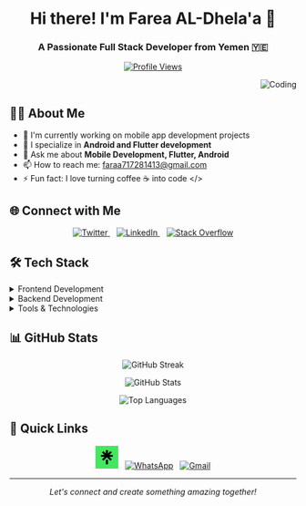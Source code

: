 <div align="center">
  <h1>Hi there! I'm Farea AL-Dhela'a 👋</h1>
  <h3>A Passionate Full Stack Developer from Yemen 🇾🇪</h3>
  
  [![Profile Views](https://komarev.com/ghpvc/?username=farea-al-dhelaa&label=Profile%20views&color=0e75b6&style=flat)](https://github.com/Farea-YCC)
</div>

<div align="right">
  <img src="https://github.com/Farea-YCC/Profile-data-not-important/blob/23cc0b7891ed7caa587ed0a09413bdc38bade079/my%20logo.jpg" alt="Coding" width="300"/>
</div>

## 👨‍💻 About Me

- 🔭 I'm currently working on mobile app development projects
- 🌱 I specialize in **Android and Flutter development**
- 💬 Ask me about **Mobile Development, Flutter, Android**
- 📫 How to reach me: [faraa717281413@gmail.com](mailto:faraa717281413@gmail.com)
- ⚡ Fun fact: I love turning coffee ☕ into code </> 

## 🌐 Connect with Me

<p align="center">
  <a href="https://twitter.com/fareaaldhelaa" target="_blank">
    <img src="https://img.shields.io/twitter/follow/fareaaldhelaa?style=social" alt="Twitter"/>
  </a>&nbsp;&nbsp;
  <a href="https://linkedin.com/in/fareaaldhelaa" target="_blank">
    <img src="https://img.shields.io/badge/-Farea%20AL--Dhela'a-blue?style=flat-square&logo=Linkedin&logoColor=white" alt="LinkedIn"/>
  </a>&nbsp;&nbsp;
  <a href="https://stackoverflow.com/users/fareaaldhelaa" target="_blank">
    <img src="https://img.shields.io/badge/-Stack%20Overflow-FE7A16?style=flat-square&logo=stack-overflow&logoColor=white" alt="Stack Overflow"/>
  </a>
</p>

## 🛠️ Tech Stack

<details>
<summary>Frontend Development</summary>
<br>
<p align="left">
  <img src="https://img.shields.io/badge/Flutter-%2302569B.svg?style=flat-square&logo=Flutter&logoColor=white" alt="Flutter" />
  <img src="https://img.shields.io/badge/HTML5-%23E34F26.svg?style=flat-square&logo=html5&logoColor=white" alt="HTML5" />
  <img src="https://img.shields.io/badge/CSS3-%231572B6.svg?style=flat-square&logo=css3&logoColor=white" alt="CSS3" />
  <img src="https://img.shields.io/badge/JavaScript-%23323330.svg?style=flat-square&logo=javascript&logoColor=%23F7DF1E" alt="JavaScript" />
  <img src="https://img.shields.io/badge/Bootstrap-%23563D7C.svg?style=flat-square&logo=bootstrap&logoColor=white" alt="Bootstrap" />
</p>
</details>

<details>
<summary>Backend Development</summary>
<br>
<p align="left">
  <img src="https://img.shields.io/badge/PHP-%23777BB4.svg?style=flat-square&logo=php&logoColor=white" alt="PHP" />
  <img src="https://img.shields.io/badge/Python-%2314354C.svg?style=flat-square&logo=python&logoColor=white" alt="Python" />
  <img src="https://img.shields.io/badge/C%23-%23239120.svg?style=flat-square&logo=c-sharp&logoColor=white" alt="C#" />
  <img src="https://img.shields.io/badge/.NET-%235C2D91.svg?style=flat-square&logo=.net&logoColor=white" alt=".NET" />
</p>
</details>

<details>
<summary>Tools & Technologies</summary>
<br>
<p align="left">
  <img src="https://img.shields.io/badge/Git-%23F05033.svg?style=flat-square&logo=git&logoColor=white" alt="Git" />
  <img src="https://img.shields.io/badge/Firebase-%23039BE5.svg?style=flat-square&logo=firebase" alt="Firebase" />
  <img src="https://img.shields.io/badge/Oracle-%23F00000.svg?style=flat-square&logo=oracle&logoColor=white" alt="Oracle" />
  <img src="https://img.shields.io/badge/Figma-%23F24E1E.svg?style=flat-square&logo=figma&logoColor=white" alt="Figma" />
  <img src="https://img.shields.io/badge/Linux-%23FCC624.svg?style=flat-square&logo=linux&logoColor=black" alt="Linux" />
</p>
</details>

## 📊 GitHub Stats

<p align="center">
  <img src="https://github-readme-streak-stats.herokuapp.com?user=Farea-YCC&theme=highcontrast&hide_border=true" alt="GitHub Streak" />
</p>

<p align="center">
  <img src="https://github-readme-stats.vercel.app/api?username=Farea-YCC&show_icons=true&theme=dark" alt="GitHub Stats" />
</p>

<p align="center">
  <img src="https://github-readme-stats.vercel.app/api/top-langs/?username=Farea-YCC&layout=compact&theme=dark" alt="Top Languages" />
</p>

## 📱 Quick Links

<p align="center">
  <a href="https://linktr.ee/YCC2030"><img alt="Linktree" width="40" src="https://github.com/Farea-YCC/Profiledata/blob/main/linktree.gif"/></a>&nbsp;&nbsp;
  <a href="https://wsend.co/967717281413"><img alt="WhatsApp" width="40" src="https://img.icons8.com/clouds/100/000000/whatsapp.png"/></a>&nbsp;&nbsp;
  <a href="mailto:faraa717281413@gmail.com"><img alt="Gmail" width="40" src="https://img.icons8.com/clouds/100/000000/apple-mail.png"/></a>
</p>

---

<div align="center">
  <i>Let's connect and create something amazing together!</i>
</div>
